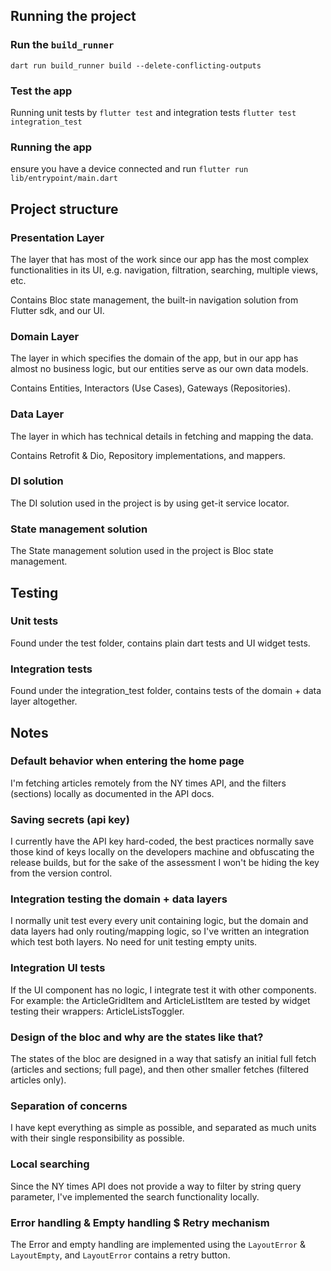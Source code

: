 ## Running the project

### Run the `build_runner`
`dart run build_runner build --delete-conflicting-outputs`

### Test the app
Running unit tests by `flutter test` and integration tests `flutter test integration_test`

### Running the app
ensure you have a device connected and run `flutter run lib/entrypoint/main.dart`

## Project structure

### Presentation Layer
The layer that has most of the work since our app has the most complex functionalities in its UI, e.g. navigation, filtration, searching, multiple views, etc.

Contains Bloc state management, the built-in navigation solution from Flutter sdk, and our UI.

### Domain Layer
The layer in which specifies the domain of the app, but in our app has almost no business logic, but our entities serve as our own data models.

Contains Entities, Interactors (Use Cases), Gateways (Repositories).

### Data Layer
The layer in which has technical details in fetching and mapping the data.

Contains Retrofit & Dio, Repository implementations, and mappers.

### DI solution
The DI solution used in the project is by using get-it service locator.

### State management solution
The State management solution used in the project is Bloc state management.

## Testing

### Unit tests
Found under the test folder, contains plain dart tests and UI widget tests.

### Integration tests
Found under the integration_test folder, contains tests of the domain + data layer altogether.

## Notes

### Default behavior when entering the home page
I'm fetching articles remotely from the NY times API, and the filters (sections) locally as documented in the API docs.

### Saving secrets (api key)
I currently have the API key hard-coded, the best practices normally save those kind of keys locally on the developers machine and obfuscating the release builds, 
but for the sake of the assessment I won't be hiding the key from the version control.

### Integration testing the domain + data layers
I normally unit test every every unit containing logic, but the domain and data layers had only routing/mapping logic, so I've written an integration which test both layers. No need for unit testing empty units.

### Integration UI tests
If the UI component has no logic, I integrate test it with other components. For example: the ArticleGridItem and ArticleListItem are tested by widget testing their wrappers: ArticleListsToggler.

### Design of the bloc and why are the states like that?
The states of the bloc are designed in a way that satisfy an initial full fetch (articles and sections; full page), and then other smaller fetches (filtered articles only). 

### Separation of concerns
I have kept everything as simple as possible, and separated as much units with their single responsibility as possible.

### Local searching
Since the NY times API does not provide a way to filter by string query parameter, I've implemented the search functionality locally.

### Error handling & Empty handling $ Retry mechanism
The Error and empty handling are implemented using the `LayoutError` & `LayoutEmpty`, and `LayoutError` contains a retry button.  